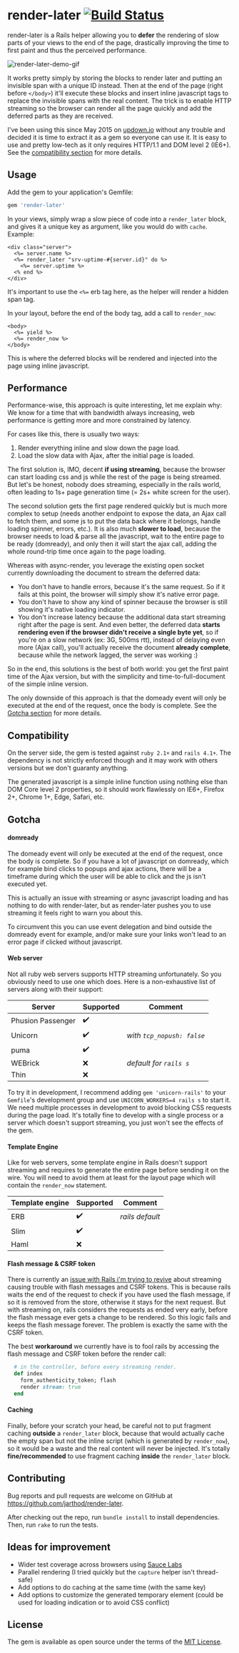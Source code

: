 # render-later [![Build Status](https://travis-ci.org/jarthod/render-later.svg?branch=master)](https://travis-ci.org/jarthod/render-later)

render-later is a Rails helper allowing you to **defer** the rendering of slow parts of your views to the end of the page, drastically improving the time to first paint and thus the perceived performance.

![render-later-demo-gif](https://cloud.githubusercontent.com/assets/201687/12373435/779addfc-bc79-11e5-8863-64e985387d48.gif)

It works pretty simply by storing the blocks to render later and putting an invisible span with a unique ID instead. Then at the end of the page (right before `</body>`) it'll execute these blocks and insert inline javascript tags to replace the invisible spans with the real content. The trick is to enable HTTP streaming so the browser can render all the page quickly and add the deferred parts as they are received.

I've been using this since May 2015 on [updown.io](https://updown.io) without any trouble and decided it is time to extract it as a gem so everyone can use it. It is easy to use and pretty low-tech as it only requires HTTP/1.1 and DOM level 2 (IE6+). See the [compatibility section](#compatibility) for more details.

## Usage

Add the gem to your application's Gemfile:

```ruby
gem 'render-later'
```

In your views, simply wrap a slow piece of code into a `render_later` block, and gives it a unique key as argument, like you would do with `cache`. Example:
```erb
<div class="server">
  <%= server.name %>
  <%= render_later "srv-uptime-#{server.id}" do %>
    <%= server.uptime %>
  <% end %>
</div>
```
It's important to use the `<%=` erb tag here, as the helper will render a hidden span tag.

In your layout, before the end of the body tag, add a call to `render_now`:
```erb
<body>
  <%= yield %>
  <%= render_now %>
</body>
```
This is where the deferred blocks will be rendered and injected into the page using inline javascript.

## Performance

Performance-wise, this approach is quite interesting, let me explain why:
We know for a time that with bandwidth always increasing, web performance is getting more and more constrained by latency.

For cases like this, there is usually two ways:

1. Render everything inline and slow down the page load.
2. Load the slow data with Ajax, after the initial page is loaded.

The first solution is, IMO, decent **if using streaming**, because the browser can start loading css and js while the rest of the page is being streamed. But let's be honest, nobody does streaming, especially in the rails world, often leading to 1s+ page generation time (= 2s+ white screen for the user).

The second solution gets the first page rendered quickly but is much more complex to setup (needs another endpoint to expose the data, an Ajax call to fetch them, and some js to put the data back where it belongs, handle loading spinner, errors, etc.). It is also much **slower to load**, because the browser needs to load & parse all the javascript, wait to the entire page to be ready (domready), and only then it will start the ajax call, adding the whole round-trip time once again to the page loading.

Whereas with async-render, you leverage the existing open socket currently downloading the document to stream the deferred data:
- You don't have to handle errors, because it's the same request. So if it fails at this point, the browser will simply show it's native error page.
- You don't have to show any kind of spinner because the browser is still showing it's native loading indicator.
- You don't increase latency because the additional data start streaming right after the page is sent. And even better, the deferred data **starts rendering even if the browser didn't receive a single byte yet**, so if you're on a slow network (ex: 3G, 500ms rtt), instead of delaying even more (Ajax call), you'll actually receive the document **already complete**, because while the network lagged, the server was working :)

So in the end, this solutions is the best of both world: you get the first paint time of the Ajax version, but with the simplicity and time-to-full-document of the simple inline version.

The only downside of this approach is that the domeady event will only be executed at the end of the request, once the body is complete. See the [Gotcha section](#gotcha) for more details.

## Compatibility

On the server side, the gem is tested against `ruby 2.1+` and `rails 4.1+`.
The dependency is not strictly enforced though and it may work with others versions but we don't guaranty anything.

The generated javascript is a simple inline function using nothing else than DOM Core level 2 properties, so it should work flawlessly on IE6+, Firefox 2+, Chrome 1+, Edge, Safari, etc.

## Gotcha

#### domready
The domeady event will only be executed at the end of the request, once the body is complete. So if you have a lot of javascript on domready, which for example bind clicks to popups and ajax actions, there will be a timeframe during which the user will be able to click and the js isn't executed yet.

This is actually an issue with streaming or async javascript loading and has nothing to do with render-later, but as render-later pushes you to use streaming it feels right to warn you about this.

To circumvent this you can use event delegation and bind outside the domready event for example, and/or make sure your links won't lead to an error page if clicked without javascript.

#### Web server
Not all ruby web servers supports HTTP streaming unfortunately. So you obviously need to use one which does. Here is a non-exhaustive list of servers along with their support:

Server            | Supported  | Comment
------------------|------------| -------
Phusion Passenger | ✔️         |
Unicorn           | ✔️         | _with `tcp_nopush: false`_
puma              | ✔️         |
WEBrick           | ❌         | _default for `rails s`_
Thin              | ❌         |

To try it in development, I recommend adding `gem 'unicorn-rails'` to your `Gemfile`'s development group and use `UNICORN_WORKERS=4 rails s` to start it. We need multiple processes in development to avoid blocking CSS requests during the page load. It's totally fine to develop with a single process or a server which doesn't support streaming, you just won't see the effects of the gem.

#### Template Engine
Like for web servers, some template engine in Rails doesn't support streaming and requires to generate the entire page before sending it on the wire. You will need to avoid them at least for the layout page which will contain the `render_now` statement.

Template engine | Supported  | Comment
----------------|------------| -------
ERB             | ✔️         | _rails default_
Slim            | ✔️         |
Haml            | ❌         |

#### Flash message & CSRF token
There is currently an [issue with Rails i'm trying to revive](https://github.com/rails/rails/issues/11476) about streaming causing trouble with flash messages and CSRF tokens. This is because rails waits the end of the request to check if you have used the flash message, if so it is removed from the store, otherwise it stays for the next request. But with streaming on, rails considers the requests as ended very early, before the flash message ever gets a change to be rendered. So this logic fails and keeps the flash message forever. The problem is exactly the same with the CSRF token.

The best **workaround** we currently have is to fool rails by accessing the flash message and CSRF token before the render call:

```ruby
  # in the controller, before every streaming render.
  def index
    form_authenticity_token; flash
    render stream: true
  end
```

#### Caching
Finally, before your scratch your head, be careful not to put fragment caching **outside** a `render_later` block, because that would actually cache the empty span but not the inline script (which is generated by `render_now`), so it would be a waste and the real content will never be injected. It's totally **fine/recommended** to use fragment caching **inside** the `render_later` block.

## Contributing

Bug reports and pull requests are welcome on GitHub at https://github.com/jarthod/render-later.

After checking out the repo, run `bundle install` to install dependencies. Then, run `rake` to run the tests.

## Ideas for improvement

- Wider test coverage across browsers using [Sauce Labs](https://saucelabs.com/opensauce/)
- Parallel rendering (I tried quickly but the `capture` helper isn't thread-safe)
- Add options to do caching at the same time (with the same key)
- Add options to customize the generated temporary element (could be used for loading indication or to avoid CSS conflict)

## License

The gem is available as open source under the terms of the [MIT License](http://opensource.org/licenses/MIT).

